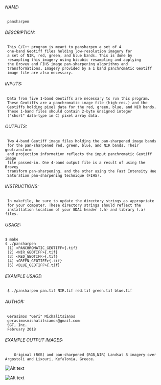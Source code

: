  ###### NAME:
 
     pansharpen
   
 ###### DESCRIPTION:
 
     This C/C++ program is meant to pansharpen a set of 4 
     one-band Geotiff files holding low-resolution imagery for 
     a set of NIR, red, green, and blue bands. This is done by 
     resampling this imagery using bicubic resampling and applying 
     the Brovey and FIHS image pan-sharpening algorithms and 
     transformations. Imagery provided by a 1 band panchromatic Geotiff 
     image file are also necessary. 
   
 ###### INPUTS:
 
     Data from five 1-band Geotiffs are necessary to run this program.
     These Geotiffs are a panchromatic image file (high-res.) and the 
     Geotiffs holding pixel data for the red, green, blue, and NIR bands.
     These 1-band files should contain 2-byte unsigned integer 
     ("short" data-type in C) pixel array data. 
   
  ###### OUTPUTS:
 
     Two 4-band Geotiff image files holding the pan-sharpened image bands 
     for the pan-sharpened red, green, blue, and NIR bands. Their geotransform 
     and projection information reflects the input panchromatic Geotiff image
     file passed-in. One 4-band output file is a result of using the Brovey 
     transform pan-sharpening, and the other using the Fast Intensity Hue 
     Saturation pan-sharpening technique (FIHS).
     
  ###### INSTRUCTIONS: 
  
     In makefile, be sure to update the directory strings as appropriate 
     for your computer. These directory strings should reflect the 
     installation location of your GDAL header (.h) and library (.a) files. 
   
  ###### USAGE: 
 
    $ make 
    $ ./pansharpen  
     (1) <PANCHROMATIC_GEOTIFF>{.tif} 
     (2) <NIR_GEOTIFF>{.tif} 
     (3) <RED_GEOTIFF>{.tif} 
     (4) <GREEN_GEOTIFF>{.tif} 
     (5) <BLUE_GEOTIFF>{.tif}

###### EXAMPLE USAGE: 
   
     $ ./pansharpen pan.tif NIR.tif red.tif green.tif blue.tif 
 
 ######  AUTHOR: 
  
     Gerasimos "Geri" Michalitsianos
     gerasimosmichalitsianos@gmail.com
     SGT, Inc. 
     February 2018 
   
 ###### EXAMPLE OUTPUT IMAGES: 
 
        Original (RGB) and pan-sharpened (RGB,NIR) Landsat 8 imagery over Argostoli and Lixouri, Kefalonia, Greece. 
   
   ![Alt text](https://lh3.googleusercontent.com/-jcQNJhK7Uuy--VJ12tXpNMSteAkHtigf5B1u5G6BsZ0FteC2NeCACuEewKqT82A2fbQoMsgAOVmBOrjOzG_i-WOndY97S_3ZgFS0QWfqUWu_xnE00UUNOjkUvAefFNbrtTlEZ9JUcFqCNo0FfU-2sQbehlmIG2bR0GmEaBRh3PvDmzOXQAAqDMKgg3glzCTzxTm_NiM7iGx9HECUdRe2dmf38t-5J6oakUTpCV_D1Bo2_frSvP6cV7tR2rVrfOtcvde-bJNBHip5931YPAeW1sx9Lf1rblu372bxuXmRcLLaL-85n97RzAyZJW3CtjupxH6-Ypl90iDiCmI08sCOr8YrE4XyALRj7RCgayozDe1NorQg6T25t7RJ4_f0R6Jo8qfi1oLDnMD4ifoZPge_JNcCkMWit3-fdLScWm_hEb9Y91pxYd7YDUomI02829TqJhYol2ls41MrNwgfv4aEkTFpMMEDao-FKdjtDC1XS-j55ZkNWsK7yzK27zT53HPowAxzqDmGJ3CN3d7oA-Puhyo2yCP1kmt_011lBFlsUVizgosmLkcEu6e7ZhFYhhZINwizz3uYBxZMBjfQlsOedmv8JB_c_vPgsg8sxE=w807-h531-no)
   
   ![Alt text](https://lh3.googleusercontent.com/yRRFObIFi_KoUWHAU3wzESSS1Rd6YZh7k170heuUAJ46WoZM9iG5_IdFwrr0jUi93Y9E2qWzEq54WcliVlT-gBkQma6X7-DUDmote7qA4I9SIlVST6gHpLNWdzGpnsJoQRNvtC2HWS0KCjKw1_JHeQr3J66NVUEFoHqn93bc9xfnJ-BkwbjHM1kiSsHU6kChgMEEZJQQjNYwVBPaMr-dp19JCZxB48_22axVGZRfiu9Y6wEgEeuc62zdlpqSqIWl1t37HVeaAY8MbQf74TE32hxi5Q5w9m4CwmLpxis7fztfQqKPp4EMuVn7kxehCk2RenEMImy25enttn8Ujv-pJYuccSShj8GqQgNVsuV5-BH_0Y-rhZukeiF_QRqgUlQbTR8LL7etzT_Qdl06MrKf2anG-DPasbbCdNqUo3OJSvV0X0MAqxyOxp7ClpEkrUzSNuatjhEzrdEUNkdTzZsiZAaizAtqULMVsERmVNTuja8O59DyrNGS05VzlSq8SzQrnvT8jKHPvNjPCId6ytNl2TNosZ1vhimT5-iJ_DCNR8Rbm-NRJu1VUDr4QREilPMeqmzOAftBg79r6mOhKSVDpWRkMatdyr2zzld0wCE=w807-h531-no)
   
   
   
   
   
   
   
   
   
   

